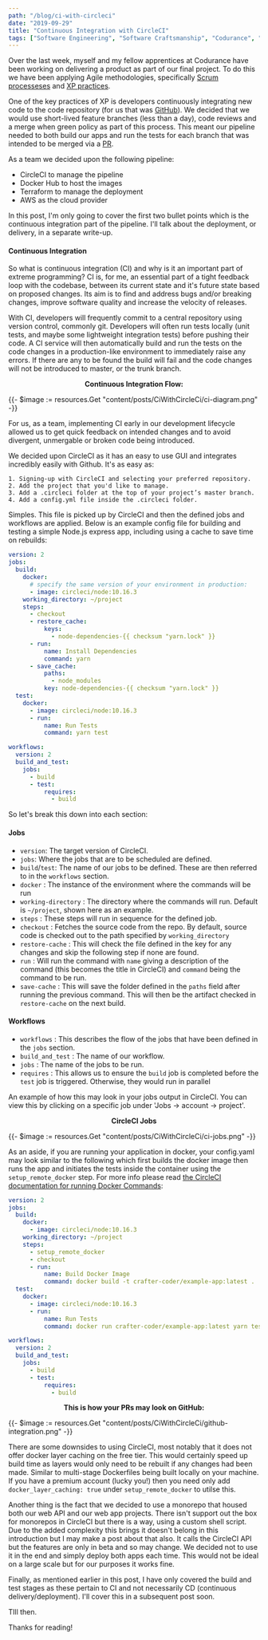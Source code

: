 ```yaml
---
path: "/blog/ci-with-circleci"
date: "2019-09-29"
title: "Continuous Integration with CircleCI"
tags: ["Software Engineering", "Software Craftsmanship", "Codurance", "Continous Integration", "DevOps"]
---
```

Over the last week, myself and my fellow apprentices at Codurance have been working on delivering a product as part of our final project. To do this we have been applying Agile methodologies, specifically [Scrum processeses](https://scrumguides.org/) and [XP practices](http://www.extremeprogramming.org/). 

One of the key practices of XP is developers continuously integrating new code to the code repository (for us that was [GitHub](https://github.com/)). We decided that we would use short-lived feature branches (less than a day), code reviews and a merge when green policy as part of this process. This meant our pipeline needed to both build our apps and run the tests for each branch that was intended to be merged via a [PR](https://help.github.com/en/articles/about-pull-requests).

As a team we decided upon the following pipeline:

* CircleCI to manage the pipeline 
* Docker Hub to host the images 
* Terraform to manage the deployment
* AWS as the cloud provider

In this post, I'm only going to cover the first two bullet points which is the continuous integration part of the pipeline. I'll talk about the deployment, or delivery, in a separate write-up.

#### Continuous Integration
So what is continuous integration (CI) and why is it an important part of extreme programming? CI is, for me, an essential part of a tight feedback loop with the codebase, between its current state and it's future state based on proposed changes. Its aim is to find and address bugs and/or breaking changes, improve software quality and increase the velocity of releases. 

With CI, developers will frequently commit to a central repository using version control, commonly git. Developers will often run tests locally (unit tests, and maybe some lightweight integration tests) before pushing their code. A CI service will then automatically build and run the tests on the code changes in a production-like environment to immediately raise any errors. If there are any to be found the build will fail and the code changes will not be introduced to master, or the trunk branch.

**<center>Continuous Integration Flow:</center>**

{{- $image := resources.Get "content/posts/CiWithCircleCi/ci-diagram.png" -}}

For us, as a team, implementing CI early in our development lifecycle allowed us to get quick feedback on intended changes and to avoid divergent, unmergable or broken code being introduced.

We decided upon CircleCI as it has an easy to use GUI and integrates incredibly easily with Github. It's as easy as:

```
1. Signing-up with CircleCI and selecting your preferred repository.
2. Add the project that you'd like to manage.
3. Add a .circleci folder at the top of your project’s master branch.
4. Add a config.yml file inside the .circleci folder.
```

Simples. This file is picked up by CircleCI and then the defined jobs and workflows are applied. Below is an example config file for building and testing a simple Node.js express app, including using a cache to save time on rebuilds:

```yaml
version: 2
jobs:
  build:
    docker:
      # specify the same version of your environment in production:
      - image: circleci/node:10.16.3
    working_directory: ~/project
    steps:
      - checkout
      - restore_cache:
          keys:
            - node-dependencies-{{ checksum "yarn.lock" }}
      - run: 
          name: Install Dependencies
          command: yarn
      - save_cache:
          paths:
            - node_modules
          key: node-dependencies-{{ checksum "yarn.lock" }}
  test:
    docker:
      - image: circleci/node:10.16.3
      - run:
          name: Run Tests
          command: yarn test

workflows:
  version: 2
  build_and_test:
    jobs:
      - build
      - test:
          requires:
            - build
```
So let's break this down into each section:

#### Jobs

* `version`: The target version of CircleCI.
* `jobs`: Where the jobs that are to be scheduled are defined.
* `build`/`test`: The name of our jobs to be defined. These are then referred to in the `workflows` section.
* `docker` : The instance of the environment where the commands will be run
* `working-directory` : The directory where the commands will run. Default is `~/project`, shown here as an example. 
* `steps` : These steps will run in sequence for the defined job.
* `checkout` : Fetches the source code from the repo. By default, source code is checked out to the path specified by `working_directory`
* `restore-cache` : This will check the file defined in the key for any changes and skip the following step if none are found.
* `run` : Will run the command with `name` giving a description of the command (this becomes the title in CircleCI) and `command` being the command to be run.
* `save-cache` : This will save the folder defined in the `paths` field after running the previous command. This will then be the artifact checked in `restore-cache` on the next build.

#### Workflows

* `workflows` : This describes the flow of the jobs that have been defined in the `jobs` section.
* `build_and_test` : The name of our workflow.
* `jobs` : The name of the jobs to be run.
* `requires` : This allows us to ensure the `build` job is completed before the `test` job is triggered. Otherwise, they would run in parallel 

An example of how this may look in your jobs output in CircleCI. You can view this by clicking on a specific job under 'Jobs -> account -> project'.

**<center>CircleCI Jobs</center>**

{{- $image := resources.Get "content/posts/CiWithCircleCi/ci-jobs.png" -}}

As an aside, if you are running your application in docker, your config.yaml may look similar to the following which first builds the docker image then runs the app and initiates the tests inside the container using the `setup_remote_docker` step. For more info please read [the CircleCI documentation for running Docker Commands](https://circleci.com/docs/2.0/building-docker-images/):

```yaml
version: 2
jobs:
  build:
    docker:
      - image: circleci/node:10.16.3
    working_directory: ~/project
    steps:
      - setup_remote_docker
      - checkout
      - run: 
          name: Build Docker Image
          command: docker build -t crafter-coder/example-app:latest .
  test:
    docker:
      - image: circleci/node:10.16.3
      - run:
          name: Run Tests
          command: docker run crafter-coder/example-app:latest yarn test

workflows:
  version: 2
  build_and_test:
    jobs:
      - build
      - test:
          requires:
            - build
```

**<center>This is how your PRs may look on GitHub:</center>**

{{- $image := resources.Get "content/posts/CiWithCircleCi/github-integration.png" -}}

There are some downsides to using CircleCI, most notably that it does not offer docker layer caching on the free tier. This would certainly speed up build time as layers would only need to be rebuilt if any changes had been made. Similar to multi-stage Dockerfiles being built locally on your machine. If you have a premium account (lucky you!) then you need only add `docker_layer_caching: true` under `setup_remote_docker` to utilse this.

Another thing is the fact that we decided to use a monorepo that housed both our web API and our web app projects. There isn't support out the box for monorepos in CircleCI but there is a way, using a custom shell script. Due to the added complexity this brings it doesn't belong in this introduction but I may make a post about that also. It calls the CircleCI API but the features are only in beta and so may change. We decided not to use it in the end and simply deploy both apps each time. This would not be ideal on a large scale but for our purposes it works fine. 

Finally, as mentioned earlier in this post, I have only covered the build and test stages as these pertain to CI and not necessarily CD (continuous delivery/deployment). I'll cover this in a subsequent post soon.

TIll then. 

Thanks for reading!